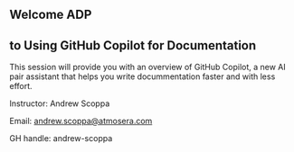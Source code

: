  ## Welcome ADP
 ## to Using GitHub Copilot for Documentation

This session will provide you with an overview of GitHub Copilot, a new AI pair assistant that helps you write docummentation faster and with less effort.

Instructor: Andrew Scoppa

Email: andrew.scoppa@atmosera.com

GH handle:  andrew-scoppa













